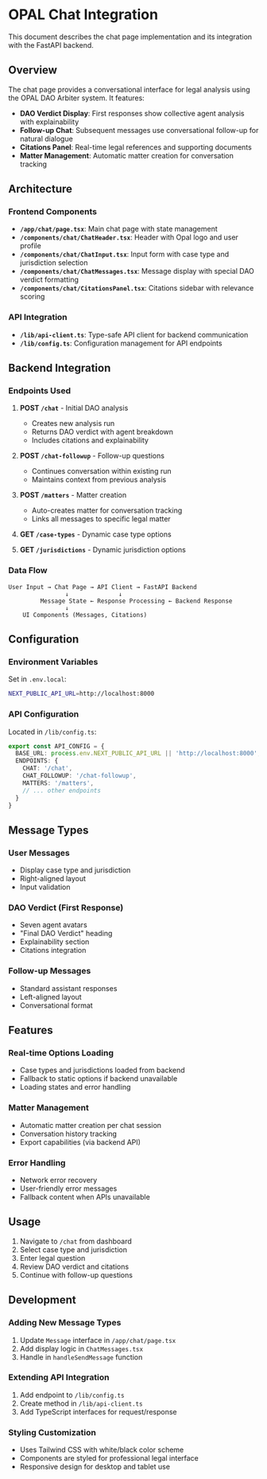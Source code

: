 # OPAL Chat Integration

This document describes the chat page implementation and its integration with the FastAPI backend.

## Overview

The chat page provides a conversational interface for legal analysis using the OPAL DAO Arbiter system. It features:

- **DAO Verdict Display**: First responses show collective agent analysis with explainability
- **Follow-up Chat**: Subsequent messages use conversational follow-up for natural dialogue
- **Citations Panel**: Real-time legal references and supporting documents
- **Matter Management**: Automatic matter creation for conversation tracking

## Architecture

### Frontend Components

- **`/app/chat/page.tsx`**: Main chat page with state management
- **`/components/chat/ChatHeader.tsx`**: Header with Opal logo and user profile
- **`/components/chat/ChatInput.tsx`**: Input form with case type and jurisdiction selection
- **`/components/chat/ChatMessages.tsx`**: Message display with special DAO verdict formatting
- **`/components/chat/CitationsPanel.tsx`**: Citations sidebar with relevance scoring

### API Integration

- **`/lib/api-client.ts`**: Type-safe API client for backend communication
- **`/lib/config.ts`**: Configuration management for API endpoints

## Backend Integration

### Endpoints Used

1. **POST `/chat`** - Initial DAO analysis
   - Creates new analysis run
   - Returns DAO verdict with agent breakdown
   - Includes citations and explainability

2. **POST `/chat-followup`** - Follow-up questions
   - Continues conversation within existing run
   - Maintains context from previous analysis

3. **POST `/matters`** - Matter creation
   - Auto-creates matter for conversation tracking
   - Links all messages to specific legal matter

4. **GET `/case-types`** - Dynamic case type options
5. **GET `/jurisdictions`** - Dynamic jurisdiction options

### Data Flow

```
User Input → Chat Page → API Client → FastAPI Backend
                ↓              ↓
         Message State ← Response Processing ← Backend Response
                ↓
    UI Components (Messages, Citations)
```

## Configuration

### Environment Variables

Set in `.env.local`:
```bash
NEXT_PUBLIC_API_URL=http://localhost:8000
```

### API Configuration

Located in `/lib/config.ts`:
```typescript
export const API_CONFIG = {
  BASE_URL: process.env.NEXT_PUBLIC_API_URL || 'http://localhost:8000',
  ENDPOINTS: {
    CHAT: '/chat',
    CHAT_FOLLOWUP: '/chat-followup',
    MATTERS: '/matters',
    // ... other endpoints
  }
}
```

## Message Types

### User Messages
- Display case type and jurisdiction
- Right-aligned layout
- Input validation

### DAO Verdict (First Response)
- Seven agent avatars
- "Final DAO Verdict" heading
- Explainability section
- Citations integration

### Follow-up Messages
- Standard assistant responses
- Left-aligned layout
- Conversational format

## Features

### Real-time Options Loading
- Case types and jurisdictions loaded from backend
- Fallback to static options if backend unavailable
- Loading states and error handling

### Matter Management
- Automatic matter creation per chat session
- Conversation history tracking
- Export capabilities (via backend API)

### Error Handling
- Network error recovery
- User-friendly error messages
- Fallback content when APIs unavailable

## Usage

1. Navigate to `/chat` from dashboard
2. Select case type and jurisdiction
3. Enter legal question
4. Review DAO verdict and citations
5. Continue with follow-up questions

## Development

### Adding New Message Types
1. Update `Message` interface in `/app/chat/page.tsx`
2. Add display logic in `ChatMessages.tsx`
3. Handle in `handleSendMessage` function

### Extending API Integration
1. Add endpoint to `/lib/config.ts`
2. Create method in `/lib/api-client.ts`
3. Add TypeScript interfaces for request/response

### Styling Customization
- Uses Tailwind CSS with white/black color scheme
- Components are styled for professional legal interface
- Responsive design for desktop and tablet use
